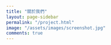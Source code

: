```yaml
---
title: "關於我們"
layout: page-sidebar
permalink: "/project.html"
image: "/assets/images/screenshot.jpg"
comments: true
---
```


